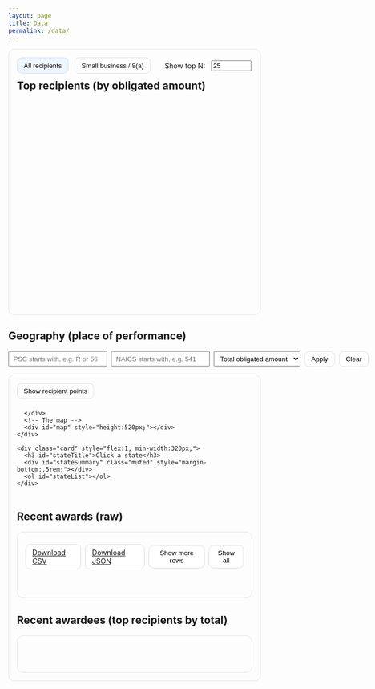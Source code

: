 ```yaml
---
layout: page
title: Data
permalink: /data/
---
```


<style>
  .pill { padding:.45rem .8rem; border-radius:.6rem; border:1px solid #ddd; cursor:pointer; background:#fff; }
  .pill:hover { background:#f6f6f6; }
  .pill.active { background:#eef6ff; border-color:#c6e0ff; }
  .muted { color:#666; }
  .row { display:flex; gap:2rem; flex-wrap:wrap; align-items:flex-start; }
  .card { padding:1rem; border:1px solid #e5e5e5; border-radius:.75rem; }
  table.table { border-collapse: collapse; width: 100%; }
  table.table thead th { background:#1f77b4; color:#fff; text-align:left; padding:.6rem .8rem; position:sticky; top:0; }
  table.table tbody td { padding:.35rem .6rem; border-bottom:1px solid #eee; font-size:.95rem; }
  table.table tbody tr:nth-child(even) { background:#f7fbff; }
  able.table thead th { background:#1f77b4; color:#fff; text-align:left; padding:.45rem .6rem; position:sticky; top:0; cursor:pointer; }
</style>

<div class="prose">

  <!-- Top recipients -->
  <div class="card" style="margin-bottom:1rem;">
    <div style="display:flex; align-items:center; gap:.75rem; margin-bottom:.75rem;">
      <button id="tab-all" class="pill active">All recipients</button>
      <button id="tab-sb"  class="pill">Small business / 8(a)</button>
      <label for="topN" style="margin-left:1rem;">Show top N:</label>
      <input id="topN" type="number" value="25" min="1" max="200" style="width:5rem;">
    </div>
    <h2 id="chartTitle" style="margin:0 0 .5rem 0;">Top recipients (by obligated amount)</h2>
    <div id="chart" style="min-height:420px;"></div>
  </div>

  <!-- Geography -->
  <h2>Geography (place of performance)</h2>
  <div style="display:flex; gap:.5rem; align-items:center; margin:.5rem 0 1rem 0;">
    <input id="pscFilter"   placeholder="PSC starts with, e.g. R or 66"    style="padding:.35rem .5rem;">
    <input id="naicsFilter" placeholder="NAICS starts with, e.g. 541"      style="padding:.35rem .5rem;">
    <select id="aggMetric" style="padding:.35rem .5rem;">
      <option value="amount" selected>Total obligated amount</option>
      <option value="count">Award count</option>
    </select>
    <button id="applyFilters" class="pill">Apply</button>
    <button id="clearSelection" class="pill">Clear</button>
    <span id="mapNote" class="muted" style="margin-left:.5rem;"></span>
  </div>

  <div class="row">
    <div class="card" style="flex:2; min-width:420px;">
      <!-- Map controls -->
      <div style="display:flex; gap:.5rem; align-items:center; flex-wrap:wrap; margin-bottom:.75rem;">
        <button id="togglePoints" class="pill">Show recipient points</button>
        <button id="backToUS" class="pill" style="display:none;">← Back to US</button>
        <button id="togglePoints" class="pill" style="display:none; margin-bottom:.75rem;">Hide recipient points</button>

      </div>
      <!-- The map -->
      <div id="map" style="height:520px;"></div>
    </div>

    <div class="card" style="flex:1; min-width:320px;">
      <h3 id="stateTitle">Click a state</h3>
      <div id="stateSummary" class="muted" style="margin-bottom:.5rem;"></div>
      <ol id="stateList"></ol>
    </div>
  </div>

  <!-- Recent awards (raw table) -->
  <h2 style="margin-top:2rem;">Recent awards (raw)</h2>
  <div class="card">
    <div id="summary" class="muted" style="margin:.5rem 0;"></div>
    <div style="display:flex; gap:.5rem; align-items:center; margin-bottom:.5rem;">
      <a class="pill" href="{{ '/data/nih_awards_last_90d.csv'  | relative_url }}">Download CSV</a>
      <a class="pill" href="{{ '/data/nih_awards_last_90d.json' | relative_url }}">Download JSON</a>
      <button id="showMore" class="pill">Show more rows</button>
      <button id="showAll"  class="pill">Show all</button>
    </div>
    <div style="overflow:auto;">
      <table id="awardsTable" class="table" style="min-width:1000px;">
        <thead></thead>
        <tbody></tbody>
      </table>
    </div>
  </div>

  <!-- Recent awardees (aggregated) -->
  <h2 style="margin-top:2rem;">Recent awardees (top recipients by total)</h2>
  <div class="card">
    <div id="awardeesSummary" class="muted" style="margin:.5rem 0;"></div>
    <div style="overflow:auto;">
      <table id="awardeesTable" class="table" style="min-width:600px;">
        <thead></thead>
        <tbody></tbody>
      </table>
    </div>
  </div>

  <div id="debug"></div>
</div>

<!-- 1) libraries (must load before your app) -->
<script src="https://cdn.jsdelivr.net/npm/papaparse@5.4.1/papaparse.min.js"></script>
<script src="https://cdn.plot.ly/plotly-2.35.2.min.js"></script>
<!-- topojson for any future state/county outlines (optional but harmless) -->
<script src="https://cdn.jsdelivr.net/npm/topojson-client@3"></script>

<!-- 2) Jekyll baseurl -> JS -->
<script>window.__NIH_BASEURL__ = "{{ site.baseurl }}";</script>

<!-- 3) Exact data URLs (works locally and on Pages) -->
<script>
  window.APP_DATA_URLS = {
    AWARDS: "{{ '/data/nih_awards_last_90d.csv' | relative_url }}",
    TOP_RECIP: "{{ '/data/nih_top_recipients_last_90d.csv' | relative_url }}",
    TOP_RECIP_ENRICH: "{{ '/data/nih_top_recipients_last_90d_enriched.csv' | relative_url }}"
  };
</script>

<!-- 4) your app (after all configs/libs) -->
<script src="{{ '/assets/js/app.js' | relative_url }}"></script>
